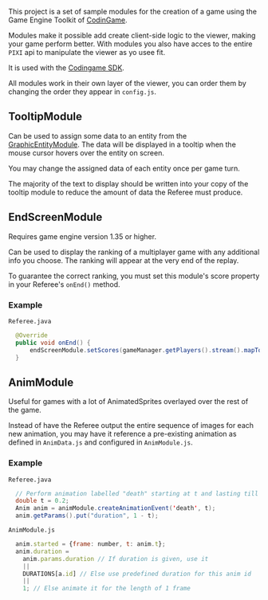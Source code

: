 This project is a set of sample modules for the creation of a game using the Game Engine Toolkit of [CodinGame](https://codingame.com).

Modules make it possible add create client-side logic to the viewer, making your game perform better. With modules you also have acces to the entire `PIXI` api to manipulate the viewer as yo usee fit.

It is used with the [Codingame SDK](https://github.com/CodinGame/codingame-game-engine).

All modules work in their own layer of the viewer, you can order them by changing the order they appear in `config.js`.

## TooltipModule

Can be used to assign some data to an entity from the [GraphicEntityModule](https://github.com/CodinGame/codingame-game-engine/tree/master/engine/modules/entities). The data will be displayed in a tooltip when the mouse cursor hovers over the entity on screen.

You may change the assigned data of each entity once per game turn.

The majority of the text to display should be written into your copy of the tooltip module to reduce the amount of data the Referee must produce.

## EndScreenModule

Requires game engine version 1.35 or higher.

Can be used to display the ranking of a multiplayer game with any additional info you choose. The ranking will appear at the very end of the replay.

To guarantee the correct ranking, you must set this module's score property in your Referee's `onEnd()` method.

### Example
`Referee.java`
```java
  @Override
  public void onEnd() {
      endScreenModule.setScores(gameManager.getPlayers().stream().mapToInt(p -> p.getScore()).toArray());
  }
```

## AnimModule

Useful for games with a lot of AnimatedSprites overlayed over the rest of the game.

Instead of have the Referee output the entire sequence of images for each new animation, you may have it reference a pre-existing animation as defined in `AnimData.js` and configured in `AnimModule.js`.

### Example
`Referee.java`
```java
  // Perform animation labelled "death" starting at t and lasting till end of frame
  double t = 0.2;
  Anim anim = animModule.createAnimationEvent('death', t);
  anim.getParams().put("duration", 1 - t);
```
`AnimModule.js`
```javascript
  anim.started = {frame: number, t: anim.t};
  anim.duration = 
    anim.params.duration // If duration is given, use it
    || 
    DURATIONS[a.id] // Else use predefined duration for this anim id
    || 
    1; // Else animate it for the length of 1 frame
  
```
